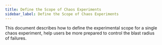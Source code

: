 ```yaml
---
title: Define the Scope of Chaos Experiments
sidebar_label: Define the Scope of Chaos Experiments
---
```


This document describes how to define the experimental scope for a single chaos experiment, help users be more prepared to control the blast radius of failures.

